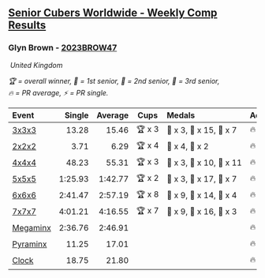 <style>table {white-space: nowrap;}</style>
<link rel="stylesheet" type="text/css" href="/scw-comp/css/flags.css" />

## [Senior Cubers Worldwide - Weekly Comp Results](/scw-comp/results/)
### Glyn Brown - [2023BROW47](https://www.worldcubeassociation.org/persons/2023BROW47)

<i class="flag flag-GB" />&nbsp;United Kingdom

<span style="white-space: nowrap;">🏆 = overall winner</span>, <span style="white-space: nowrap;">🥇 = 1st senior</span>, <span style="white-space: nowrap;">🥈 = 2nd senior</span>, <span style="white-space: nowrap;">🥉 = 3rd senior</span>, <span style="white-space: nowrap;">🔥 = PR average</span>, <span style="white-space: nowrap;">⚡ = PR single</span>.

| Event | Single | Average | Cups | Medals | Achievements|
| :-- | --: | --: | :--: | :-- | :-- |
| [3x3x3](333.md) | 13.28 | 15.46 | 🏆 x 3 | 🥇 x 3, 🥈 x 15, 🥉 x 7 | 🔥 x 7, ⚡ x 11 |
| [2x2x2](222.md) | 3.71 | 6.29 | 🏆 x 4 | 🥇 x 4, 🥈 x 2 | 🔥 x 5, ⚡ x 5 |
| [4x4x4](444.md) | 48.23 | 55.31 | 🏆 x 3 | 🥇 x 3, 🥈 x 10, 🥉 x 11 | 🔥 x 10, ⚡ x 9 |
| [5x5x5](555.md) | 1:25.93 | 1:42.77 | 🏆 x 2 | 🥇 x 3, 🥈 x 17, 🥉 x 7 | 🔥 x 9, ⚡ x 6 |
| [6x6x6](666.md) | 2:41.47 | 2:57.19 | 🏆 x 8 | 🥇 x 9, 🥈 x 14, 🥉 x 4 | 🔥 x 10, ⚡ x 11 |
| [7x7x7](777.md) | 4:01.21 | 4:16.55 | 🏆 x 7 | 🥇 x 9, 🥈 x 16, 🥉 x 3 | 🔥 x 12, ⚡ x 9 |
| [Megaminx](minx.md) | 2:36.76 | 2:46.91 |  |  | 🔥 x 1, ⚡ x 1 |
| [Pyraminx](pyram.md) | 11.25 | 17.01 |  |  | 🔥 x 1, ⚡ x 1 |
| [Clock](clock.md) | 18.75 | 21.80 |  |  | 🔥 x 1, ⚡ x 1 |

<!-- Global site tag (gtag.js) - Google Analytics -->
<script async src="https://www.googletagmanager.com/gtag/js?id=UA-86348435-3"></script>
<script>window.dataLayer = window.dataLayer || []; function gtag() {dataLayer.push(arguments);} gtag('js', new Date()); gtag('config', 'UA-86348435-3');</script>

